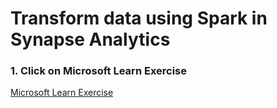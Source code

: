 
# Transform data using Spark in Synapse Analytics

### 1. Click on Microsoft Learn Exercise

[Microsoft Learn Exercise](https://microsoftlearning.github.io/dp-203-azure-data-engineer/Instructions/Labs/06-Transform-Data-with-Spark.html)
